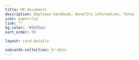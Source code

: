 ```yaml
---
title: HR documents
description: Employee handbook, benefits information, forms
icon: paperclip
link: ""
bg_color: '#5555aa'
sort_order: 99

layout: card-details

subcards-collection: hr-docs
---
```

